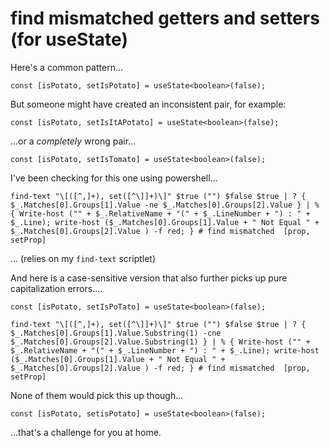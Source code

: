 # find mismatched getters and setters (for useState)


Here's a common pattern...

	const [isPotato, setIsPotato] = useState<boolean>(false);


But someone might have created an inconsistent pair, for example:

	const [isPotato, setIsItAPotato] = useState<boolean>(false);

...or a *completely* wrong pair...

	const [isPotato, setIsTomato] = useState<boolean>(false);


I've been checking for this one using powershell... 

	find-text "\[([^,]+), set([^\]]+)\]" $true ("") $false $true | ? { $_.Matches[0].Groups[1].Value -ne $_.Matches[0].Groups[2].Value } | % { Write-host ("" + $_.RelativeName + "(" + $_.LineNumber + ") : " + $_.Line); write-host ($_.Matches[0].Groups[1].Value + " Not Equal " +  $_.Matches[0].Groups[2].Value ) -f red; } # find mismatched  [prop, setProp]

... (relies on my `find-text` scriptlet)


And here is a case-sensitive version that also further picks up pure capitalization errors....

	const [isPotato, setIsPoTato] = useState<boolean>(false);

	find-text "\[([^,]+), set([^\]]+)\]" $true ("") $false $true | ? { $_.Matches[0].Groups[1].Value.Substring(1) -cne $_.Matches[0].Groups[2].Value.Substring(1) } | % { Write-host ("" + $_.RelativeName + "(" + $_.LineNumber + ") : " + $_.Line); write-host ($_.Matches[0].Groups[1].Value + " Not Equal " +  $_.Matches[0].Groups[2].Value ) -f red; } # find mismatched  [prop, setProp]


None of them would pick this up though...

	const [isPotato, setisPotato] = useState<boolean>(false);

...that's a challenge for you at home.
